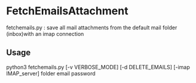 # FetchEmailsAttachment
fetchemails.py : save all mail attachments from the default mail folder (inbox)with an imap connection

## Usage
python3 fetchemails.py [-v VERBOSE_MODE] [-d DELETE_EMAILS] [-imap IMAP_server] folder email password
